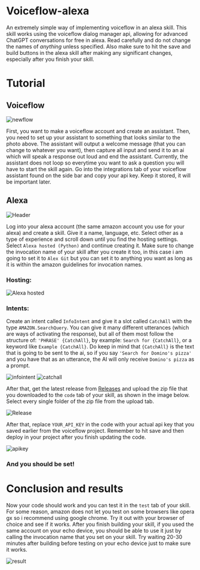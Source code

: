 # Voiceflow-alexa
An extremely simple way of implementing voiceflow in an alexa skill. This skill works using the voiceflow dialog manager api, allowing for advanced ChatGPT conversations for free in alexa. Read carefully and do not change the names of _anything_ unless specified. Also make sure to hit the save and build buttons in the alexa skill after making any significant changes, especially after you finish your skill.

# Tutorial

## Voiceflow
![newflow](https://github.com/mogapog/voiceflow-alexa/assets/139735921/2e9e4520-6702-4685-9d28-0b52d7df6b57)

First, you want to make a voiceflow account and create an assistant. Then, you need to set up your assistant to something that looks similar to the photo above. The assistant will output a welcome message (that you can change to whatever you want), then capture all input and send it to an ai which will speak a response out loud and end the assistant. Currently, the assistant does not loop so everytime you want to ask a question you will have to start the skill again. Go into the integrations tab of your voiceflow assistant found on the side bar and copy your api key. Keep it stored, it will be important later.

## Alexa

![Header](https://github.com/mogapog/voiceflow-alexa/assets/139735921/c0a3733c-9e3f-4c82-ae00-e0d489a4ffef)

Log into your alexa account (the same amazon account you use for your alexa) and create a skill. Give it a name, language, etc. Select other as a type of experience and scroll down until you find the hosting settings. Select `Alexa hosted (Python)` and continue creating it. Make sure to change the invocation name of your skill after you create it too, in this case i am going to set it to `Alex Git` but you can set it to anything you want as long as it is within the amazon guidelines for invocation names.

### Hosting:
![Alexa hosted](https://github.com/mogapog/voiceflow-alexa/assets/139735921/2b5cff61-95cd-4276-b16c-8c398cd10ba8)

### Intents:

Create an intent called `InfoIntent` and give it a slot called `CatchAll` with the type `AMAZON.SearchQuery`. You can give it many different utterances (which are ways of activating the response), but all of them most follow the structure of: `'PHRASE' {CatchAll}`, by example: `Search for {CatchAll}`, or a keyword like `Example {CatchAll}`. Do keep in mind that `{CatchAll}` is the text that is going to be sent to the ai, so if you say `'Search for Domino's pizza'` and you have that as an utterance, the AI will only receive `Domino's pizza` as a prompt.

![infointent](https://github.com/mogapog/voiceflow-alexa/assets/139735921/4045cb04-a7d4-4fbe-8f25-45e951bd3a3b)
![catchall](https://github.com/mogapog/voiceflow-alexa/assets/139735921/6551a9c3-a6a1-4e72-a904-51080129bd02)

After that, get the latest release from [Releases](https://github.com/mogapog/voiceflow-alexa/releases) and upload the zip file that you downloaded to the `code` tab of your skill, as shown in the image below. Select every single folder of the zip file from the upload tab.

![Release](https://github.com/mogapog/voiceflow-alexa/assets/139735921/7d225290-1a4f-4f41-9795-395b0d5b8e90)

After that, replace `YOUR_API_KEY` in the code with your actual api key that you saved earlier from the voiceflow project. Remember to hit save and then deploy in your project after you finish updating the code.

![apikey](https://github.com/mogapog/voiceflow-alexa/assets/139735921/0eac2d50-4544-41c6-8345-dce50799a184)

### And you should be set!

# Conclusion and results

Now your code should work and you can test it in the `test` tab of your skill. For some reason, amazon does not let you test on some browsers like opera gx so i recommend using google chrome. Try it out with your browser of choice and see if it works. After you finish building your skill, if you used the same account on your echo device, you should be able to use it just by calling the invocation name that you set on your skill. Try waiting 20-30 minutes after building before testing on your echo device just to make sure it works.

![result](https://github.com/mogapog/voiceflow-alexa/assets/139735921/d68c1c4f-8c6d-426b-a553-4cd16cf8ca41)
